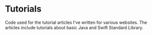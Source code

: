 # Tutorials
Code used for the tutorial articles I've written for various websites. The articles include tutorials about basic Java and Swift Standard Library.
